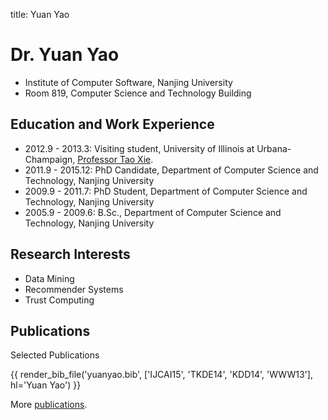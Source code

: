 title: Yuan Yao

# Dr. Yuan Yao

* Institute of Computer Software, Nanjing University
* Room 819, Computer Science and Technology Building

## Education and Work Experience

* 2012.9 - 2013.3: Visiting student, University of Illinois at Urbana-Champaign, [Professor Tao Xie](http://taoxie.cs.illinois.edu/).
* 2011.9 - 2015.12: PhD Candidate, Department of Computer Science and Technology, Nanjing University
* 2009.9 - 2011.7: PhD Student, Department of Computer Science and Technology, Nanjing University
* 2005.9 - 2009.6: B.Sc., Department of Computer Science and Technology, Nanjing University


## Research Interests

* Data Mining
* Recommender Systems
* Trust Computing

## Publications

Selected Publications

{{ render_bib_file('yuanyao.bib', ['IJCAI15', 'TKDE14', 'KDD14', 'WWW13'], hl='Yuan Yao') }}

More [publications](publications).
